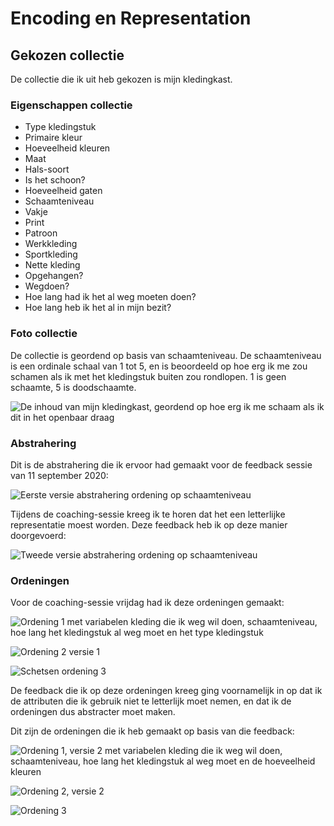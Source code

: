 # Encoding en Representation

## Gekozen collectie

De collectie die ik uit heb gekozen is mijn kledingkast.

### Eigenschappen collectie

* Type kledingstuk
* Primaire kleur
* Hoeveelheid kleuren
* Maat
* Hals-soort
* Is het schoon?
* Hoeveelheid gaten
* Schaamteniveau
* Vakje
* Print
* Patroon
* Werkkleding
* Sportkleding
* Nette kleding
* Opgehangen?
* Wegdoen?
* Hoe lang had ik het al weg moeten doen?
* Hoe lang heb ik het al in mijn bezit?

### Foto collectie

De collectie is geordend op basis van schaamteniveau. De schaamteniveau is een ordinale schaal van 1 tot 5, en is beoordeeld op hoe erg ik me zou schamen als ik met het kledingstuk buiten zou rondlopen. 1 is geen schaamte, 5 is doodschaamte.

![De inhoud van mijn kledingkast, geordend op hoe erg ik me schaam als ik dit in het openbaar draag](../.gitbook/assets/img_0067-squashed.jpeg)

### Abstrahering

Dit is de abstrahering die ik ervoor had gemaakt voor de feedback sessie van 11 september 2020:

![Eerste versie abstrahering ordening op schaamteniveau](../.gitbook/assets/untitled_artwork-2.jpg)

Tijdens de coaching-sessie kreeg ik te horen dat het een letterlijke representatie moest worden. Deze feedback heb ik op deze manier doorgevoerd:

![Tweede versie abstrahering ordening op schaamteniveau](../.gitbook/assets/abstrahering.png)

### Ordeningen

Voor de coaching-sessie vrijdag had ik deze ordeningen gemaakt:

![Ordening 1 met variabelen kleding die ik weg wil doen, schaamteniveau, hoe lang het kledingstuk al weg moet en het type kledingstuk](../.gitbook/assets/ordening_1_v1.jpg)

![Ordening 2 versie 1](../.gitbook/assets/ordening_2_v1.jpg)

![Schetsen ordening 3](../.gitbook/assets/ordening_3_schetsen.png)

De feedback die ik op deze ordeningen kreeg ging voornamelijk in op dat ik de attributen die ik gebruik niet te letterlijk moet nemen, en dat ik de ordeningen dus abstracter moet maken.

Dit zijn de ordeningen die ik heb gemaakt op basis van die feedback:

![Ordening 1, versie 2 met variabelen kleding die ik weg wil doen, schaamteniveau, hoe lang het kledingstuk al weg moet en de hoeveelheid kleuren](../.gitbook/assets/ordening_2_v2%20%281%29.jpg)

![Ordening 2, versie 2](../.gitbook/assets/ordening_2_v2.png)

![Ordening 3](../.gitbook/assets/ordening_3_v1.jpg)

